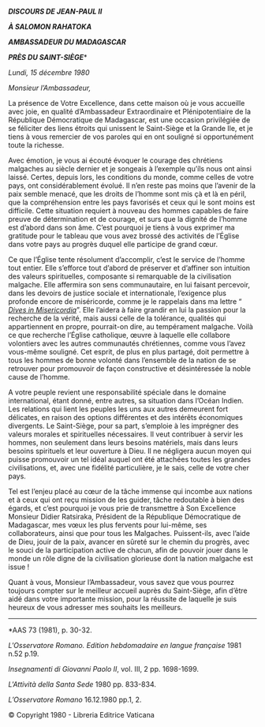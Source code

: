 ***DISCOURS DE JEAN-PAUL II***

***À SALOMON RAHATOKA***

***AMBASSADEUR DU MADAGASCAR***

***PRÈS DU SAINT-SIÈGE****

*Lundi, 15 décembre 1980*

*Monsieur l’Ambassadeur,*

La présence de Votre Excellence, dans cette maison où je vous accueille avec joie, en qualité d’Ambassadeur Extraordinaire et Plénipotentiaire de la République Démocratique de Madagascar, est une occasion privilégiée de se féliciter des liens étroits qui unissent le Saint-Siège et la Grande Ile, et je tiens à vous remercier de vos paroles qui en ont souligné si opportunément toute la richesse.

Avec émotion, je vous ai écouté évoquer le courage des chrétiens malgaches au siècle dernier et je songeais à l’exemple qu’íls nous ont ainsi laissé. Certes, depuis lors, les conditions du monde, comme celles de votre pays, ont considérablement évolué. Il n’en reste pas moins que l’avenir de la paix semble menacé, que les droits de l’homme sont mis çà et là en péril, que la compréhension entre les pays favorisés et ceux qui le sont moins est difficile. Cette situation requiert à nouveau des hommes capables de faire preuve de détermination et de courage, et surs que la dignité de l’homme est d’abord dans son âme. C’est pourquoi je tiens à vous exprimer ma gratitude pour le tableau que vous avez brossé des activités de l’Église dans votre pays au progrès duquel elle participe de grand cœur.

Ce que l’Église tente résolument d’accomplir, c’est le service de l’homme tout entier. Elle s’efforce tout d’abord de préserver et d’affiner son intuition des valeurs spirituelles, composante si remarquable de la civilisation malgache. Elle affermira son sens communautaire, en lui faisant percevoir, dans les devoirs de justice sociale et internationale, l’exigence plus profonde encore de miséricorde, comme je le rappelais dans ma lettre “ [*Dives in Misericordia*](/content/john-paul-ii/fr/encyclicals/documents/hf_jp-ii_enc_30111980_dives-in-misericordia.html)”. Elle l’aidera à faire grandir en lui la passion pour la recherche de la vérité, mais aussi celle de la tolérance, qualités qui appartiennent en propre, pourrait-on dire, au tempérament malgache. Voilà ce que recherche l’Église catholique, œuvre à laquelle elle collabore volontiers avec les autres communautés chrétiennes, comme vous l’avez vous-même souligné. Cet esprit, de plus en plus partagé, doit permettre à tous les hommes de bonne volonté dans l’ensemble de la nation de se retrouver pour promouvoir de façon constructive et désintéressée la noble cause de l’homme.

A votre peuple revient une responsabilité spéciale dans le domaine international, étant donné, entre autres, sa situation dans l’Océan Indien. Les relations qui lient les peuples les uns aux autres demeurent fort délicates, en raison des options différentes et des intérêts économiques divergents. Le Saint-Siège, pour sa part, s’emploie à les imprégner des valeurs morales et spirituelles nécessaires. Il veut contribuer à servir les hommes, non seulement dans leurs besoins matériels, mais dans leurs besoins spirituels et leur ouverture à Dieu. Il ne négligera aucun moyen qui puisse promouvoir un tel idéal auquel ont été attachées toutes les grandes civilisations, et, avec une fidélité particulière, je le sais, celle de votre cher pays.

Tel est l’enjeu placé au cœur de la tâche immense qui incombe aux nations et à ceux qui ont reçu mission de les guider, tâche redoutable à bien des égards, et c’est pourquoi je vous prie de transmettre à Son Excellence Monsieur Didier Ratsiraka, Président de la République Démocratique de Madagascar, mes vœux les plus fervents pour lui-même, ses collaborateurs, ainsi que pour tous les Malgaches. Puissent-ils, avec l’aide de Dieu, jouir de la paix, avancer en sûreté sur le chemin du progrès, avec le souci de la participation active de chacun, afin de pouvoir jouer dans le monde un rôle digne de la civilisation glorieuse dont la nation malgache est issue !

Quant à vous, Monsieur l’Ambassadeur, vous savez que vous pourrez toujours compter sur le meilleur accueil auprès du Saint-Siège, afin d’être aidé dans votre importante mission, pour la réussite de laquelle je suis heureux de vous adresser mes souhaits les meilleurs.

* * *

*AAS 73 (1981), p. 30-32.

*L'Osservatore Romano. Edition hebdomadaire en langue française* 1981 n.52 p.19.

*Insegnamenti di Giovanni Paolo II*, vol. III, 2 pp. 1698-1699.

*L'Attività della Santa Sede* 1980 pp. 833-834.

*L’Osservatore Romano* 16.12.1980 pp.1, 2.

© Copyright 1980 - Libreria Editrice Vaticana